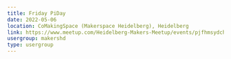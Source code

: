 ```yaml
---
title: Friday PiDay
date: 2022-05-06
location: CoMakingSpace (Makerspace Heidelberg), Heidelberg
link: https://www.meetup.com/Heidelberg-Makers-Meetup/events/pjfhmsydchbjb/
usergroup: makershd
type: usergroup
---
```


